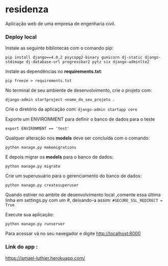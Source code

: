 # residenza
Aplicação web de uma empresa de engenharia civil.

### Deploy local 
Instale as seguinte bibliotecas com o comando pip:

`pip install django==4.0.2 psycopg2-binary gunicorn dj-static django-stdimage dj-database-url progressbar2 pytz six django-adminlte2`

Instale as dependências no **requirements.txt**:
 
`pip freeze > requirements.txt`

No terminal de seu ambiente de desenvolvimento, crie o projeto com: 

`django-admin startproject <nome_do_seu_projeto .`

Crie o diretório da aplicação com:
`django-admin startapp core`
 
Exporte um ENVIRONMENT para definir o banco de dados para o teste
 
`export ENVIRONMENT == 'test'`
 
Qualquer alteração nos **models** deve ser concluída com o comando:
 
`python manage.py makemigrations`
 
E depois migrar os **models** para o banco de dados:
 
`python manage.py migrate`
 
Crie um superusuário para o gerenciamento do banco de dados:
 
`python manage.py createsuperuser`

Quando estiver no ambite de desenvolvimento local ,comente essa última linha em settings.py com um #, deixando-a assim: 
`#SECURE_SSL_REDIRECT = True`
 
Execute sua aplicação:
 
`python manage.py runserver`
 
Para acessar vá no seu navegador e  digite [http://localhost:8000](http://localhost:8000)

### Link do app :

https://ismael-luthier.herokuapp.com/



